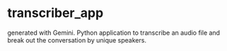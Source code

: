 # transcriber_app
generated with Gemini. Python application to transcribe an audio file and break out the conversation by unique speakers. 
